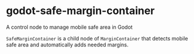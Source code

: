 # godot-safe-margin-container
A control node to manage mobile safe area in Godot

`SafeMarginContainer` is a child node of `MarginContainer` that detects mobile safe area and automatically adds needed margins.
